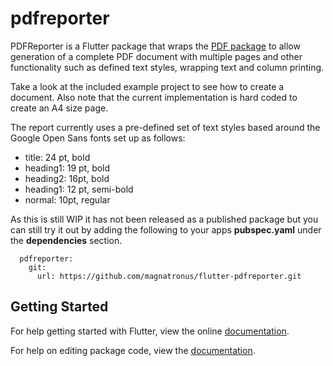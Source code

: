 # pdfreporter

PDFReporter is a Flutter package that wraps the [PDF package](https://pub.dartlang.org/packages/pdf) to allow generation of a complete PDF document
with multiple pages and other functionality such as defined text styles, wrapping text and column printing.

Take a look at the included example project to see how to create a document. Also note that the current implementation is hard coded to create an A4 size page.

The report currently uses a pre-defined set of text styles based around the Google Open Sans fonts set up as follows:

- title: 24 pt, bold
- heading1: 19 pt, bold
- heading2: 16pt, bold
- heading1: 12 pt, semi-bold
- normal: 10pt, regular


As this is still WIP it has not been released as a published package but you can still try it out by adding the following to your apps **pubspec.yaml** under the **dependencies** section.

```
  pdfreporter:
    git:
      url: https://github.com/magnatronus/flutter-pdfreporter.git
```





## Getting Started

For help getting started with Flutter, view the online [documentation](https://flutter.io/).

For help on editing package code, view the [documentation](https://flutter.io/developing-packages/).
